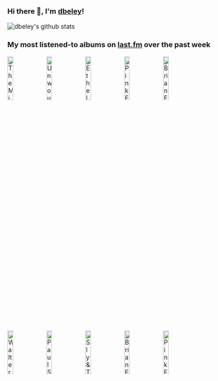 ### Hi there 👋, I'm [dbeley](https://dbeley.ovh/en)!

![dbeley's github stats](https://github-readme-stats.vercel.app/api?username=dbeley)

### My most listened-to albums on [last.fm](https://www.last.fm/user/d_beley) over the past week

[<img src='https://lastfm.freetls.fastly.net/i/u/300x300/492364e595059f5eec0ec02e6b9a9a65.jpg' width='16%' alt='The Microphones - The Glow, Part 2'>](https://www.last.fm/music/the%2bmicrophones/the%2bglow%252c%2bpart%2b2)&nbsp;
[<img src='https://lastfm.freetls.fastly.net/i/u/300x300/ee4ae5e611f68e5b61e2b89425cc3bbd.png' width='16%' alt='Unwound - Repetition'>](https://www.last.fm/music/unwound/repetition)&nbsp;
[<img src='https://lastfm.freetls.fastly.net/i/u/300x300/b2e3829b7577d46384d27d8da4c7666c.jpg' width='16%' alt='Ethel Cain - Willoughby Tucker, I’ll Always Love You'>](https://www.last.fm/music/ethel%2bcain/willoughby%2btucker%252c%2bi%25e2%2580%2599ll%2balways%2blove%2byou)&nbsp;
[<img src='https://lastfm.freetls.fastly.net/i/u/300x300/546df98105a551801e0f92de7389cc0a.png' width='16%' alt='Pink Floyd - The Wall'>](https://www.last.fm/music/pink%2bfloyd/the%2bwall)&nbsp;
[<img src='https://lastfm.freetls.fastly.net/i/u/300x300/918055ba2eb81528f93a8924dbab88f8.jpg' width='16%' alt='Brian Eno - Another Green World'>](https://www.last.fm/music/brian%2beno/another%2bgreen%2bworld)&nbsp;
<br>
[<img src='https://lastfm.freetls.fastly.net/i/u/300x300/7cabdb1f78dfcdd058e67aa2f1206da8.jpg' width='16%' alt='Walter Smith III - three of us are from Houston and Reuben is not'>](https://www.last.fm/music/walter%2bsmith%2biii/three%2bof%2bus%2bare%2bfrom%2bhouston%2band%2breuben%2bis%2bnot)&nbsp;
[<img src='https://lastfm.freetls.fastly.net/i/u/300x300/3d6eb84e94795f02c1ca15ceec32785c.jpg' width='16%' alt='Paul Simon - Still Crazy After All These Years'>](https://www.last.fm/music/paul%2bsimon/still%2bcrazy%2bafter%2ball%2bthese%2byears)&nbsp;
[<img src='https://lastfm.freetls.fastly.net/i/u/300x300/3b290d096deb68c94e95ea4c27f07b59.png' width='16%' alt='Sly & The Family Stone - Greatest Hits'>](https://www.last.fm/music/sly%2b%2526%2bthe%2bfamily%2bstone/greatest%2bhits)&nbsp;
[<img src='https://lastfm.freetls.fastly.net/i/u/300x300/3169d4d7ca95457ab3c52dee4fb5447b.png' width='16%' alt='Brian Eno - Before and After Science'>](https://www.last.fm/music/brian%2beno/before%2band%2bafter%2bscience)&nbsp;
[<img src='https://lastfm.freetls.fastly.net/i/u/300x300/d4bdd038cacbec705e269edb0fd38419.png' width='16%' alt='Pink Floyd - The Dark Side of the Moon'>](https://www.last.fm/music/pink%2bfloyd/the%2bdark%2bside%2bof%2bthe%2bmoon)&nbsp;
<br>
